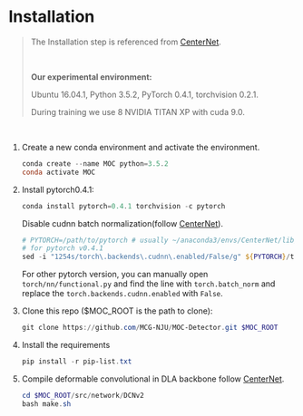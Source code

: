 # Installation

>The Installation step is referenced from [CenterNet](https://github.com/xingyizhou/CenterNet/blob/master/readme/INSTALL.md).
>
><br/>
>
>**Our experimental environment:** 
>
> Ubuntu 16.04.1,  Python 3.5.2, PyTorch 0.4.1, torchvision 0.2.1.
>
> During training we use 8 NVIDIA TITAN XP with cuda 9.0.

<br/>

1. Create a new conda environment and activate the environment.

   ~~~powershell
   conda create --name MOC python=3.5.2
   conda activate MOC
   ~~~
   
2. Install pytorch0.4.1:

   ~~~powershell
   conda install pytorch=0.4.1 torchvision -c pytorch
   ~~~

   Disable cudnn batch normalization(follow [CenterNet](https://github.com/xingyizhou/pytorch-pose-hg-3d/issues/16)).

    ~~~powershell
   # PYTORCH=/path/to/pytorch # usually ~/anaconda3/envs/CenterNet/lib/python3.5.2/site-packages/
   # for pytorch v0.4.1
   sed -i "1254s/torch\.backends\.cudnn\.enabled/False/g" ${PYTORCH}/torch/nn/functional.py
    ~~~
   
    For other pytorch version, you can manually open `torch/nn/functional.py` and find the line with `torch.batch_norm` and replace the `torch.backends.cudnn.enabled` with `False`. 

3. Clone this repo ($MOC_ROOT is the path to clone):

   ~~~powershell
   git clone https://github.com/MCG-NJU/MOC-Detector.git $MOC_ROOT
   ~~~


4. Install the requirements

   ~~~powershell
   pip install -r pip-list.txt
   ~~~

5. Compile deformable convolutional in DLA backbone follow [CenterNet](https://github.com/xingyizhou/CenterNet/blob/master/readme/INSTALL.md).

   ~~~powershell
   cd $MOC_ROOT/src/network/DCNv2
   bash make.sh
   ~~~
